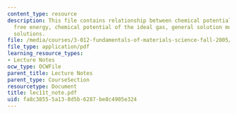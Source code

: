 ```yaml
---
content_type: resource
description: This file contains relationship between chemical potential and gibbs
  free energy, chemical potential of the ideal gas, general solution model and ideal
  solutions.
file: /media/courses/3-012-fundamentals-of-materials-science-fall-2005/fa8c38555a138d5b6287be8c4905e324_lec11t_note.pdf
file_type: application/pdf
learning_resource_types:
- Lecture Notes
ocw_type: OCWFile
parent_title: Lecture Notes
parent_type: CourseSection
resourcetype: Document
title: lec11t_note.pdf
uid: fa8c3855-5a13-8d5b-6287-be8c4905e324
---
```

